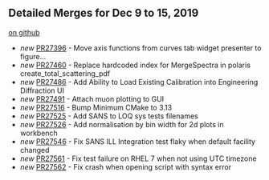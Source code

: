 

Detailed Merges for Dec 9 to 15, 2019
-------------------------------------
[on github](https://github.com/mantidproject/mantid/pulls?q=is%3Apr+merged%3A2019-12-10..2019-12-15)

* *new* [PR27396](https://github.com/mantidproject/mantid/pull/27396) - Move axis functions from curves tab widget presenter to figure…
* *new* [PR27460](https://github.com/mantidproject/mantid/pull/27460) - Replace hardcoded index for MergeSpectra in polaris create_total_scattering_pdf
* *new* [PR27486](https://github.com/mantidproject/mantid/pull/27486) - Add Ability to Load Existing Calibration into Engineering Diffraction UI
* *new* [PR27491](https://github.com/mantidproject/mantid/pull/27491) - Attach muon plotting to GUI
* *new* [PR27516](https://github.com/mantidproject/mantid/pull/27516) - Bump Minimum CMake to 3.13
* *new* [PR27525](https://github.com/mantidproject/mantid/pull/27525) - Add SANS to LOQ sys tests filenames
* *new* [PR27526](https://github.com/mantidproject/mantid/pull/27526) - Add normalisation by bin width for 2d plots in workbench
* *new* [PR27546](https://github.com/mantidproject/mantid/pull/27546) - Fix SANS ILL Integration test flaky when default facility changed
* *new* [PR27561](https://github.com/mantidproject/mantid/pull/27561) - Fix test failure on RHEL 7 when not using UTC timezone
* *new* [PR27562](https://github.com/mantidproject/mantid/pull/27562) - Fix crash when opening script with syntax error
